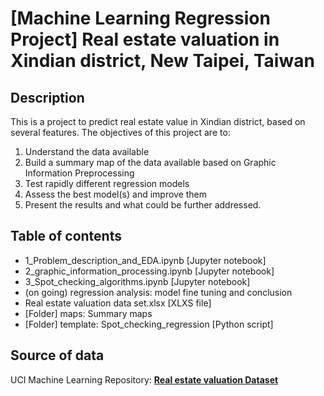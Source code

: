 # [Machine Learning Regression Project] Real estate valuation in Xindian district, New Taipei, Taiwan
## Description
This is a project to predict real estate value in Xindian district, based on several features. The objectives of this project are to:
1. Understand the data available
2. Build a summary map of the data available based on Graphic Information Preprocessing
3. Test rapidly different regression models
4. Assess the best model(s) and improve them
5. Present the results and what could be further addressed.

## Table of contents
* 1_Problem_description_and_EDA.ipynb [Jupyter notebook]
* 2_graphic_information_processing.ipynb [Jupyter notebook]
* 3_Spot_checking_algorithms.ipynb [Jupyter notebook]
* (on going) regression analysis: model fine tuning and conclusion
* Real estate valuation data set.xlsx [XLXS file]
* [Folder] maps: Summary maps
* [Folder] template: Spot_checking_regression [Python script]
  
## Source of data
UCI Machine Learning Repository: __[Real estate valuation Dataset](https://archive.ics.uci.edu/ml/datasets/Real+estate+valuation+data+set)__

